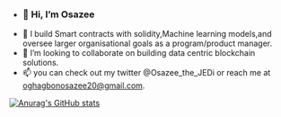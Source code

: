 - ### 👋 Hi, I’m Osazee 
- 👀 I build Smart contracts with solidity,Machine learning models,and oversee larger organisational goals as a program/product manager. 
- 💞️ I’m looking to collaborate on building data centric blockchain solutions.  
- 📫 you can check out my twitter @Osazee_the_JEDi or reach me at oghagbonosazee20@gmail.com.

[![Anurag's GitHub stats](https://github-readme-stats.vercel.app/api?username=osazeejedi)](https://github.com/anuraghazra/github-readme-stats)
